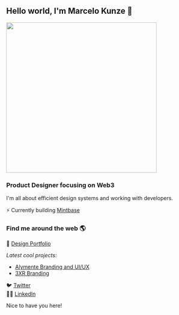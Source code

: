 ## Hello world, I'm Marcelo Kunze 👋

<a href="https://marcelokunze.com/" target="_blank">
  <img src="https://arweave.net/PV8kPnoP7kbbLLqDuuW1rd4eg6HQmgEAEHokffIWyX8" style="width: 400px"/>
</a>


### Product Designer focusing on Web3

I'm all about efficient design systems and working with developers.

⚡ Currently building [Mintbase](https://www.mintbase.xyz/)

### Find me around the web 🌎

🔗 [Design Portfolio](https://marcelokunze.com/)
    
 *Latest cool projects:*
  - [Alymente Branding and UI/UX](https://www.behance.net/gallery/107144095/Identidade-Visual-e-App-Alymente)
  - [3XR Branding](https://www.behance.net/gallery/150759005/3XR-Visual-Identity)

🐦 [Twitter](https://twitter.com/marcelokunze)  
👨‍💼 [LinkedIn](https://www.linkedin.com/in/marcelo-kunze-6538a3139/)

Nice to have you here!
